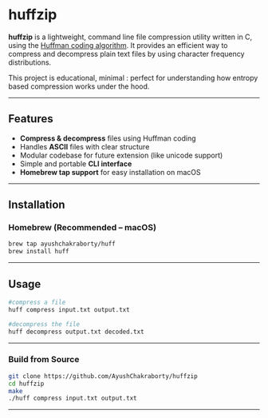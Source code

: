 # huffzip

**huffzip** is a lightweight, command line file compression utility written in C, using the [Huffman coding algorithm](https://en.wikipedia.org/wiki/Huffman_coding). It provides an efficient way to compress and decompress plain text files by using character frequency distributions.

This project is educational, minimal : perfect for understanding how entropy based compression works under the hood.

---

## Features

- **Compress & decompress** files using Huffman coding
- Handles **ASCII** files with clear structure
- Modular codebase for future extension (like unicode support)
- Simple and portable **CLI interface**
- **Homebrew tap support** for easy installation on macOS

---

## Installation

### Homebrew (Recommended – macOS)

```bash
brew tap ayushchakraborty/huff
brew install huff
```

---

## Usage

```bash
#compress a file
huff compress input.txt output.txt

#decompress the file
huff decompress output.txt decoded.txt
```

---

### Build from Source

```bash
git clone https://github.com/AyushChakraborty/huffzip
cd huffzip
make
./huff compress input.txt output.txt
```

---
